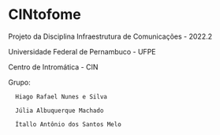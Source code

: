 # CINtofome

Projeto da Disciplina Infraestrutura de Comunicações - 2022.2

Universidade Federal de Pernambuco - UFPE

Centro de Intromática - CIN

Grupo:

      Hiago Rafael Nunes e Silva
      
      Júlia Albuquerque Machado
      
      Ítallo Antônio dos Santos Melo
